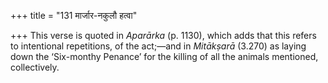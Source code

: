 +++
title = "131 मार्जार-नकुलौ हत्वा"

+++
This verse is quoted in *Aparārka* (p. 1130), which adds that this
refers to intentional repetitions, of the act;—and in *Mitākṣarā*
(3.270) as laying down the ‘Six-monthy Penance’ for the killing of all
the animals mentioned, collectively.


